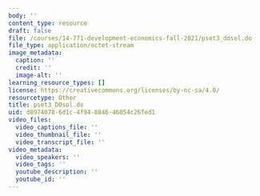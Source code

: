 ```yaml
---
body: ''
content_type: resource
draft: false
file: /courses/14-771-development-economics-fall-2021/pset3_dosol.do
file_type: application/octet-stream
image_metadata:
  caption: ''
  credit: ''
  image-alt: ''
learning_resource_types: []
license: https://creativecommons.org/licenses/by-nc-sa/4.0/
resourcetype: Other
title: pset3_DOsol.do
uid: d8974078-6d1c-4f94-8846-46054c26fed1
video_files:
  video_captions_file: ''
  video_thumbnail_file: ''
  video_transcript_file: ''
video_metadata:
  video_speakers: ''
  video_tags: ''
  youtube_description: ''
  youtube_id: ''
---
```

